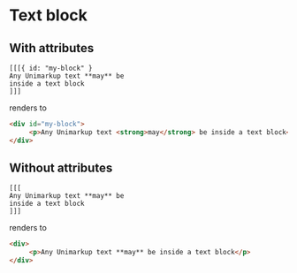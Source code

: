 # Text block
## With attributes

```
[[[{ id: "my-block" }
Any Unimarkup text **may** be
inside a text block
]]]
```

renders to

```html
<div id="my-block">
     <p>Any Unimarkup text <strong>may</strong> be inside a text block</p>
</div>
```

## Without attributes

```
[[[
Any Unimarkup text **may** be
inside a text block
]]]
```

renders to

```html
<div>
     <p>Any Unimarkup text **may** be inside a text block</p>
</div>
```
